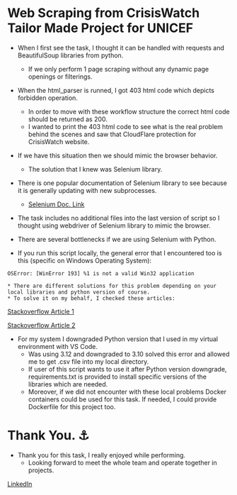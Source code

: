 # Web Scraping from CrisisWatch Tailor Made Project for UNICEF

* When I first see the task, I thought it can be handled with requests and BeautifulSoup libraries from python. 
    * If we only perform 1 page scraping without any dynamic page openings or filterings.

* When the html_parser is runned, I got 403 html code which depicts forbidden operation. 
    * In order to move with these workflow structure the correct html code should be returned as 200.
    * I wanted to print the 403 html code to see what is the real problem behind the scenes and saw that CloudFlare protection for CrisisWatch website.


* If we have this situation then we should mimic the browser behavior.
    * The solution that I knew was Selenium library.

* There is one popular documentation of Selenium library to see because it is generally updating with new subprocesses.

    * [Selenium Doc. Link](https://selenium-python.readthedocs.io/index.html)


* The task includes no additional files into the last version of script so I thought using webdriver of Selenium library to mimic the browser.

* There are several bottlenecks if we are using Selenium with Python.

* If you run this script locally, the general error that I encountered too is this (specific on Windows Operating System):


```
OSError: [WinError 193] %1 is not a valid Win32 application
```
    * There are different solutions for this problem depending on your local libraries and python version of course.
    * To solve it on my behalf, I checked these articles:

[Stackoverflow Article 1](https://stackoverflow.com/questions/25651990/oserror-winerror-193-1-is-not-a-valid-win32-application)

[Stackoverflow Article 2](https://stackoverflow.com/questions/78796828/i-got-this-error-oserror-winerror-193-1-is-not-a-valid-win32-application)


* For my system I downgraded Python version that I used in my virtual environment with VS Code.
    * Was using 3.12 and downgraded to 3.10 solved this error and allowed me to get .csv file into my local directory.
    * If user of this script wants to use it after Python version downgrade, requirements.txt is provided to install specific versions of the libraries which are needed.
    * Moreover, if we did not encounter with these local problems Docker containers could be used for this task. If needed, I could provide Dockerfile for this project too.
 

# Thank You. ⚓
* Thank you for this task, I really enjoyed while performing.
    * Looking forward to meet the whole team and operate together in projects.

[LinkedIn](https://www.linkedin.com/in/erkutkoral/)
